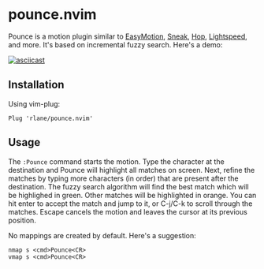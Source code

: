 # pounce.nvim

Pounce is a motion plugin similar to [EasyMotion][1], [Sneak][2], [Hop][3],
[Lightspeed][4], and more. It's based on incremental fuzzy search. Here's a
demo:

[![asciicast](https://asciinema.org/a/XPeOoohPKqlazq879FMX07Hl3.svg)](https://asciinema.org/a/XPeOoohPKqlazq879FMX07Hl3)

[1]: https://github.com/easymotion/vim-easymotion
[2]: https://github.com/justinmk/vim-sneak
[3]: https://github.com/phaazon/hop.nvim
[4]: https://github.com/ggandor/lightspeed.nvim

## Installation

Using vim-plug:

```
Plug 'rlane/pounce.nvim'
```

## Usage

The `:Pounce` command starts the motion. Type the character at the
destination and Pounce will highlight all matches on screen. Next, refine
the matches by typing more characters (in order) that are present after the
destination. The fuzzy search algorithm will find the best match which will be
highlighed in green. Other matches will be highlighted in orange. You can hit
enter to accept the match and jump to it, or C-j/C-k to scroll through the
matches. Escape cancels the motion and leaves the cursor at its previous
position.

No mappings are created by default. Here's a suggestion:

```
nmap s <cmd>Pounce<CR>
vmap s <cmd>Pounce<CR>
```
